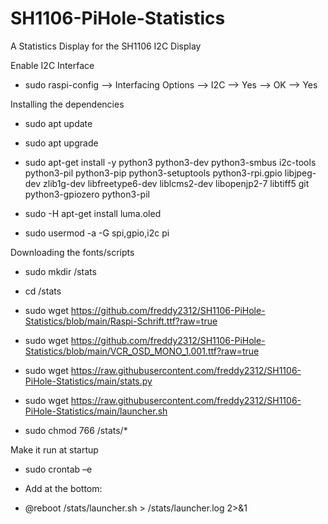 # SH1106-PiHole-Statistics
A Statistics Display for the SH1106 I2C Display


Enable I2C Interface
- sudo raspi-config --> Interfacing Options --> I2C --> Yes --> OK --> Yes
 

Installing the dependencies 
- sudo apt update
- sudo apt upgrade

- sudo apt-get install -y python3 python3-dev python3-smbus i2c-tools python3-pil python3-pip python3-setuptools python3-rpi.gpio libjpeg-dev zlib1g-dev libfreetype6-dev liblcms2-dev libopenjp2-7 libtiff5 git python3-gpiozero python3-pil
- sudo -H apt-get install luma.oled
- sudo usermod -a -G spi,gpio,i2c pi

Downloading the fonts/scripts
- sudo mkdir /stats
- cd /stats 

- sudo wget https://github.com/freddy2312/SH1106-PiHole-Statistics/blob/main/Raspi-Schrift.ttf?raw=true

- sudo wget https://github.com/freddy2312/SH1106-PiHole-Statistics/blob/main/VCR_OSD_MONO_1.001.ttf?raw=true

- sudo wget https://raw.githubusercontent.com/freddy2312/SH1106-PiHole-Statistics/main/stats.py

- sudo wget https://raw.githubusercontent.com/freddy2312/SH1106-PiHole-Statistics/main/launcher.sh
 
- sudo chmod 766 /stats/*

Make it run at startup
- sudo crontab –e

- Add at the bottom:
- @reboot /stats/launcher.sh > /stats/launcher.log 2>&1

